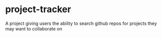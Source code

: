 # project-tracker
A project giving users the ability to search github repos for projects they may want to collaborate on
